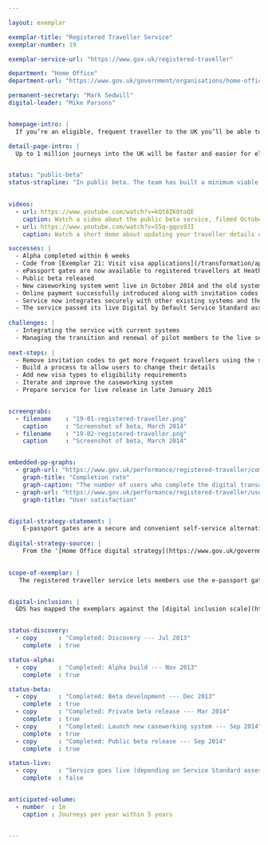 ```yaml
---

layout: exemplar

exemplar-title: "Registered Traveller Service"
exemplar-number: 19

exemplar-service-url: "https://www.gov.uk/registered-traveller"

department: "Home Office"
department-url: "https://www.gov.uk/government/organisations/home-office"

permanent-secretary: "Mark Sedwill"
digital-leader: "Mike Parsons"


homepage-intro: |
  If you’re an eligible, frequent traveller to the UK you’ll be able to easily apply to use e-passport gates, cutting time queuing at airports

detail-page-intro: |
  Up to 1 million journeys into the UK will be faster and easier for eligible frequent travellers


status: "public-beta"
status-strapline: "In public beta. The team has built a minimum viable product for the case working system, which has passed accreditation. Though anyone can check their eligibility to use the service, sign-up is currently limited through the issuing of invitation codes by airlines and Border Force officers, so that the service can be rolled out gradually."
  

videos:
  - url: https://www.youtube.com/watch?v=kQt8ZK8toQE
    caption: Watch a video about the public beta service, filmed October 2014
  - url: https://www.youtube.com/watch?v=S5q-gqos9JI
    caption: Watch a short demo about updating your traveller details online, filmed January 2014

successes: |
  - Alpha completed within 6 weeks
  - Code from [Exemplar 21: Visit visa applications](/transformation/apply-visa) reused, saving time
  - ePassport gates are now available to registered travellers at Heathrow and Gatwick airports
  - Public beta released
  - New caseworking system went live in October 2014 and the old system was successfully decommissioned
  - Online payment successfully introduced along with invitation codes
  - Service now integrates securely with other existing systems and the method of integration will likely be reused by other services in the Home Office
  - The service passed its live Digital by Default Service Standard assessment
  
challenges: |
  - Integrating the service with current systems
  - Managing the transition and renewal of pilot members to the live service
  
next-steps: |
  - Remove invitation codes to get more frequent travellers using the service
  - Build a process to allow users to change their details
  - Add new visa types to eligibility requirements
  - Iterate and improve the caseworking system
  - Prepare service for live release in late January 2015


screengrabs:
  - filename    : "19-01-registered-traveller.png"
    caption     : "Screenshot of beta, March 2014"
  - filename    : "19-02-registered-traveller.png"
    caption     : "Screenshot of beta, March 2014"


embedded-pp-graphs:
  - graph-url: "https://www.gov.uk/performance/registered-traveller/completion-rate"
    graph-title: "Completion rate"
    graph-caption: "The number of users who complete the digital transaction as a percentage of those who start"
  - graph-url: "https://www.gov.uk/performance/registered-traveller/user-satisfaction"
    graph-title: "User satisfaction"


digital-strategy-statement: |
    E-passport gates are a secure and convenient self-service alternative to the conventional border control process. A quick and easy way of crossing the border, e-Gates have proved popular with the travelling public, with transactions steadily rising --- over the last year 7.8 million people used the gates
    
digital-strategy-source: |
    From the '[Home Office digital strategy](https://www.gov.uk/government/publications/home-office-digital-strategy)' --- December 2012
    

scope-of-exemplar: |
   The registered traveller service lets members use the e-passport gates where they have made an online application before travel.


digital-inclusion: |
  GDS has mapped the exemplars against the [digital inclusion scale](https://www.gov.uk/government/publications/government-digital-inclusion-strategy/government-digital-inclusion-strategy#measuring-digital-exclusion) to help show where these services may be difficult for some people to use. [See the rating for Registered traveller](https://www.gov.uk/government/publications/government-digital-inclusion-strategy/exemplar-services-and-identity-assurance-how-complex-they-are#registered-traveller).


status-discovery:
  - copy      : "Completed: Discovery --- Jul 2013"
    complete  : true

status-alpha:
  - copy      : "Completed: Alpha build --- Nov 2013"
    complete  : true

status-beta:
  - copy      : "Completed: Beta development --- Dec 2013"
    complete  : true
  - copy      : "Completed: Private beta release --- Mar 2014"
    complete  : true
  - copy      : "Completed: Launch new caseworking system --- Sep 2014"
    complete  : true
  - copy      : "Completed: Public beta release --- Sep 2014"
    complete  : true

status-live:
  - copy      : "Service goes live (depending on Service Standard assessment) --- Jan to Mar 2015"
    complete  : false


anticipated-volume:
  - number  : 1m
    caption : Journeys per year within 5 years


---
```


